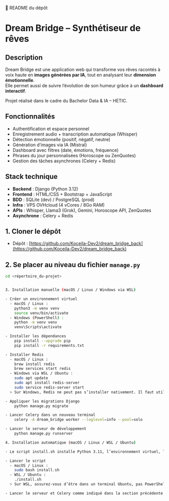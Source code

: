 📘 README du dépôt
# Dream Bridge – Synthétiseur de rêves

## Description
Dream Bridge est une application web qui transforme vos rêves racontés à voix haute en **images générées par IA**, tout en analysant leur **dimension émotionnelle**.  
Elle permet aussi de suivre l’évolution de son humeur grâce à un **dashboard interactif**.

Projet réalisé dans le cadre du Bachelor Data & IA – HETIC.



## Fonctionnalités
- Authentification et espace personnel
- Enregistrement audio + transcription automatique (Whisper)
- Détection émotionnelle (positif, négatif, neutre)
- Génération d’images via IA (Mistral)
- Dashboard avec filtres (date, émotions, fréquence)
- Phrases du jour personnalisées (Horoscope ou ZenQuotes)
- Gestion des tâches asynchrones (Celery + Redis)

## Stack technique
- **Backend** : Django (Python 3.12)
- **Frontend** : HTML/CSS + Bootstrap + JavaScript
- **BDD** : SQLite (dev) / PostgreSQL (prod)
- **Infra** : VPS OVHcloud (4 vCores / 8Go RAM)
- **APIs** : Whisper, Llama3 (Grok), Gemini, Horoscope API, ZenQuotes
- **Asynchrone** : Celery + Redis


## 1. Cloner le dépôt
- Dépôt : [https://github.com/Koceila-Dev2/dream_bridge_back](https://github.com/Koceila-Dev2/dream_bridge_back)

## 2. Se placer au niveau du fichier `manage.py`
```bash
cd <répertoire_du-projet>


3. Installation manuelle (macOS / Linux / Windows via WSL)

- Créer un environnement virtuel
  - macOS / Linux :
    python3 -m venv venv
    source venv/bin/activate
  - Windows (PowerShell) :
    python -m venv venv
    venv\Scripts\activate

- Installer les dépendances
    pip install --upgrade pip
    pip install -r requirements.txt

- Installer Redis
  - macOS / Linux :
    brew install redis
    brew services start redis
  - Windows via WSL / Ubuntu :
    sudo apt update
    sudo apt install redis-server
    sudo service redis-server start
  > Sur Windows, Redis ne peut pas s’installer nativement. Il faut utiliser WSL / Ubuntu.

- Appliquer les migrations Django
    python manage.py migrate

- Lancer Celery dans un nouveau terminal
    celery -A dream_bridge worker --loglevel=info --pool=solo

- Lancer le serveur de développement
    python manage.py runserver

4. Installation automatique (macOS / Linux / WSL / Ubuntu)

- Le script install.sh installe Python 3.11, l’environnement virtuel, les dépendances et Redis automatiquement.

- Lancer le script
  - macOS / Linux :
    sudo bash install.sh
  - WSL / Ubuntu :
    ./install.sh
  > Sur WSL, assurez-vous d’être dans un terminal Ubuntu, pas PowerShell.

- Lancer le serveur et Celery comme indiqué dans la section précédente
